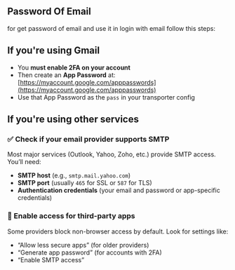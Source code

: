 ## Password Of Email

for get password of email and use it in login with email follow this steps:

## If you're using Gmail

- You **must enable 2FA on your account**
- Then create an **App Password** at: [https://myaccount.google.com/apppasswords](https://myaccount.google.com/apppasswords)
- Use that App Password as the `pass` in your transporter config

## If you're using other services


### ✅ Check if your email provider supports SMTP

Most major services (Outlook, Yahoo, Zoho, etc.) provide SMTP access. You’ll need:

- **SMTP host** (e.g., `smtp.mail.yahoo.com`)
- **SMTP port** (usually `465` for SSL or `587` for TLS)
- **Authentication credentials** (your email and password or app-specific credentials)

### 🔐 Enable access for third-party apps

Some providers block non-browser access by default. Look for settings like:

- “Allow less secure apps” (for older providers)
- “Generate app password” (for accounts with 2FA)
- “Enable SMTP access”

